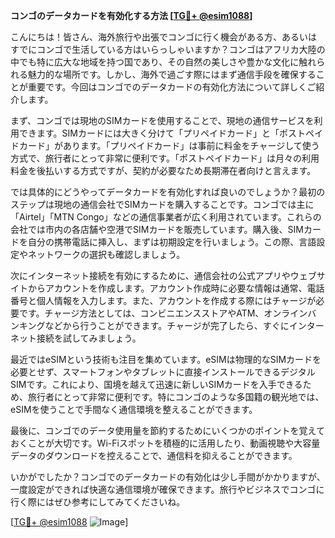 **コンゴのデータカードを有効化する方法 [[TG💪+ @esim1088](https://t.me/s/esim1088)]**

こんにちは！皆さん、海外旅行や出張でコンゴに行く機会がある方、あるいはすでにコンゴで生活している方はいらっしゃいますか？コンゴはアフリカ大陸の中でも特に広大な地域を持つ国であり、その自然の美しさや豊かな文化に触れられる魅力的な場所です。しかし、海外で過ごす際にはまず通信手段を確保することが重要です。今回はコンゴでのデータカードの有効化方法について詳しくご紹介します。

まず、コンゴでは現地のSIMカードを使用することで、現地の通信サービスを利用できます。SIMカードには大きく分けて「プリペイドカード」と「ポストペイドカード」があります。「プリペイドカード」は事前に料金をチャージして使う方式で、旅行者にとって非常に便利です。「ポストペイドカード」は月々の利用料金を後払いする方式ですが、契約が必要なため長期滞在者向けと言えます。

では具体的にどうやってデータカードを有効化すれば良いのでしょうか？最初のステップは現地の通信会社でSIMカードを購入することです。コンゴでは主に「Airtel」「MTN Congo」などの通信事業者が広く利用されています。これらの会社では市内の各店舗や空港でSIMカードを販売しています。購入後、SIMカードを自分の携帯電話に挿入し、まずは初期設定を行いましょう。この際、言語設定やネットワークの選択も確認しましょう。

次にインターネット接続を有効にするために、通信会社の公式アプリやウェブサイトからアカウントを作成します。アカウント作成時に必要な情報は通常、電話番号と個人情報を入力します。また、アカウントを作成する際にはチャージが必要です。チャージ方法としては、コンビニエンスストアやATM、オンラインバンキングなどから行うことができます。チャージが完了したら、すぐにインターネット接続を試してみましょう。

最近ではeSIMという技術も注目を集めています。eSIMは物理的なSIMカードを必要とせず、スマートフォンやタブレットに直接インストールできるデジタルSIMです。これにより、国境を越えて迅速に新しいSIMカードを入手できるため、旅行者にとって非常に便利です。特にコンゴのような多国籍の観光地では、eSIMを使うことで手間なく通信環境を整えることができます。

最後に、コンゴでのデータ使用量を節約するためにいくつかのポイントを覚えておくことが大切です。Wi-Fiスポットを積極的に活用したり、動画視聴や大容量データのダウンロードを控えることで、通信料を抑えることができます。

いかがでしたか？コンゴでのデータカードの有効化は少し手間がかかりますが、一度設定ができれば快適な通信環境が確保できます。旅行やビジネスでコンゴに行く際にはぜひ参考にしてみてくださいね。

[[TG💪+ @esim1088](https://t.me/s/esim1088) ![Image](https://i.postimg.cc/Y0z9fWf4/image.png)]